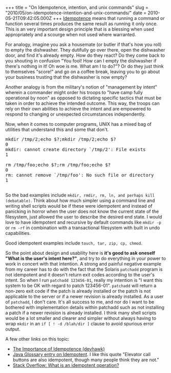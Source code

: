 +++
title = "On Idempotence, intention, and unix commands"
slug = "2010/05/on-idempotence-intention-and-unix-commands/"
date = 2010-05-21T09:42:05.000Z
+++
[Idempotence](http://en.wikipedia.org/wiki/Idempotence#In_computing) means that running a command or function several times produces the same result as running it only once. This is an very important design principle that is a blessing when used appropriately and a scourge when not used where warranted.

For analogy, imagine you ask a housemate (or butler if that's how you roll) to empty the dishwasher. They dutifully go over there, open the dishwasher door, and find it's already empty. How do they react? Do they come back to you shouting in confusion "You fool! How can I empty the dishwasher if there's nothing in it! Oh woe is me. What am I to do?"? Or do they just think to themselves "score!" and go on a coffee break, leaving you to go about your business trusting that the dishwasher is now empty?

Another analogy is from the military's notion of "management by intent" wherein a commander might order his troops to "have camp fully operational by noon" as opposed to dictating specific tactics that must be taken in order to achieve the intended outcome. This way, the troops can rely on their own abilities to achieve the intent and are empowered to respond to changing or unexpected circumstances independently.

Now, when it comes to computer programs, UNIX has a mixed bag of utilities that understand this and some that don't.

<div class="code">

<pre>mkdir /tmp/2;echo $?;mkdir /tmp/2;echo $?
0
mkdir: cannot create directory `/tmp/2': File exists
1

rm /tmp/foo;echo $?;rm /tmp/foo;echo $?
0
rm: cannot remove `/tmp/foo': No such file or directory
1

</pre>

</div>

So the bad examples include `mkdir, rmdir, rm, ln, and perhaps kill (debatable)`. Think about how much simpler using a command line and writing shell scripts would be if these were idempotent and instead of panicking in horror when the user does not know the current state of the filesystem, just allowed the user to describe the desired end state. I would love to have idempotent and recursive by default commands like `mkdir -p` or `rm -rf` in combination with a transactional filesystem with built in undo capabilities.

Good idempotent examples include `touch, tar, zip, cp, chmod`.

So the point about design and usability here is **it's good to ask oneself "What is the user's intent here?"**, and try to do everything in your power to work in concert with that intention. A strong and painful negative example from my career has to do with the fact that the Solaris `patchadd` program is not idempotent and it doesn't return exit codes according to the user's intent. So when I run `patchadd 123456-01`, really my intention is "I want this system to be OK with regard to patch 123456-01". `patchadd` will return a non-zero exit code if the patch is already installed or the patch is not applicable to the server or if a newer revision is already installed. As a user of `patchadd`, I don't care. It's all success to me, and nor do I want to be bothered with implementation details within patchadd such as not installing a patch if a newer revision is already installed. I think many shell scripts would be a lot smaller and clearer and simpler without always having to wrap `mkdir` in an `if [ ! -d /blah/dir ]` clause to avoid spurious error output.

A few other links on this topic:

*   [The Importance of Idempotence (devhawk)](http://devhawk.net/2007/11/09/The+Importance+Of+Idempotence.aspx)
*   [Java Glossary entry on Idempotent](http://www.allapplabs.com/glossary/idempotent.htm). I like this quote "Elevator call buttons are also idempotent, though many people think they are not."
*   [Stack Overflow: What is an idempotent operation?](http://stackoverflow.com/questions/1077412/what-is-an-idempotent-operation)